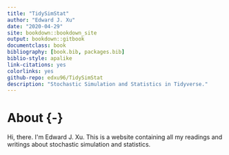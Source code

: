 ```yaml
---
title: "TidySimStat"
author: "Edward J. Xu"
date: "2020-04-29"
site: bookdown::bookdown_site
output: bookdown::gitbook
documentclass: book
bibliography: [book.bib, packages.bib]
biblio-style: apalike
link-citations: yes
colorlinks: yes
github-repo: edxu96/TidySimStat
description: "Stochastic Simulation and Statistics in Tidyverse."
---
```


# About {-}

Hi, there. I'm Edward J. Xu. This is a website containing all my readings and writings about stochastic simulation and statistics.

